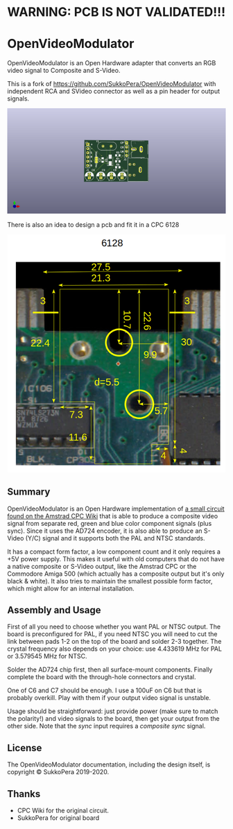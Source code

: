 # WARNING: PCB IS NOT VALIDATED!!!

# OpenVideoModulator
OpenVideoModulator is an Open Hardware adapter that converts an RGB video signal to Composite and S-Video.

This is a fork of https://github.com/SukkoPera/OpenVideoModulator with independent RCA and SVideo connector as well as a pin header for output signals.

![Board](https://raw.githubusercontent.com/issalig/OpenVideoModulator/master/img/render-top.png)

There is also an idea to design a pcb and fit it in a CPC 6128

![Board](https://raw.githubusercontent.com/issalig/OpenVideoModulator/master/img/pcb_6128.png)

## Summary
OpenVideoModulator is an Open Hardware implementation of [a small circuit found on the Amstrad CPC Wiki](http://www.cpcwiki.eu/index.php/RGB_SVideo) that is able to produce a composite video signal from separate red, green and blue color component signals (plus sync). Since it uses the AD724 encoder, it is also able to produce an S-Video (Y/C) signal and it supports both the PAL and NTSC standards.

It has a compact form factor, a low component count and it only requires a +5V power supply. This makes it useful with old computers that do not have a native composite or S-Video output, like the Amstrad CPC or the Commodore Amiga 500 (which actually has a composite output but it's only black & white). It also tries to maintain the smallest possible form factor, which might allow for an internal installation.

## Assembly and Usage
First of all you need to choose whether you want PAL or NTSC output. The board is preconfigured for PAL, if you need NTSC you will need to cut the link between pads 1-2 on the top of the board and solder 2-3 together. The crystal frequency also depends on your choice: use 4.433619 MHz for PAL or 3.579545 MHz for NTSC.

Solder the AD724 chip first, then all surface-mount components. Finally complete the board with the through-hole connectors and crystal.

One of C6 and C7 should be enough. I use a 100uF on C6 but that is probably overkill. Play with them if your output video signal is unstable.

Usage should be straightforward: just provide power (make sure to match the polarity!) and video signals to the board, then get your output from the other side. Note that the *sync* input requires a *composite sync* signal.

## License
The OpenVideoModulator documentation, including the design itself, is copyright &copy; SukkoPera 2019-2020.

## Thanks
- CPC Wiki for the original circuit.
- SukkoPera for original board
